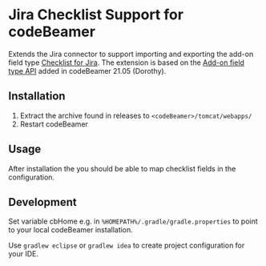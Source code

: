 # Jira Checklist Support for codeBeamer
Extends the Jira connector to support importing and exporting the add-on field type [Checklist for Jira](https://marketplace.atlassian.com/apps/1211562/checklist-for-jira).
The extension is based on the [Add-on field type API](https://codebeamer.com/cb/wiki/13348438) added in codeBeamer 21.05 (Dorothy).

## Installation
1. Extract the archive found in releases to `<codeBeamer>/tomcat/webapps/`
2. Restart codeBeamer

## Usage
After installation the you should be able to map checklist fields in the configuration.

## Development
Set variable cbHome e.g. in `%HOMEPATH%/.gradle/gradle.properties` to point to your local codeBeamer installation.

Use `gradlew eclipse` or `gradlew idea` to create project configuration for your IDE.
